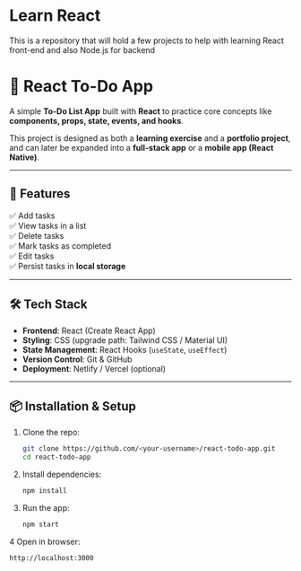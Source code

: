 # Learn React
This is a repository that will hold a few projects to help with learning React front-end and also Node.js for backend 

# 📝 React To-Do App

A simple **To-Do List App** built with **React** to practice core concepts like **components, props, state, events, and hooks**.  

This project is designed as both a **learning exercise** and a **portfolio project**, and can later be expanded into a **full-stack app** or a **mobile app (React Native)**.  

---

## 🚀 Features
✅ Add tasks  
✅ View tasks in a list  
✅ Delete tasks  
✅ Mark tasks as completed  
✅ Edit tasks  
✅ Persist tasks in **local storage**  

---

## 🛠️ Tech Stack
- **Frontend**: React (Create React App)  
- **Styling**: CSS (upgrade path: Tailwind CSS / Material UI)  
- **State Management**: React Hooks (`useState`, `useEffect`)  
- **Version Control**: Git & GitHub  
- **Deployment**: Netlify / Vercel (optional)  

---


## 📦 Installation & Setup

1. Clone the repo:
   ```bash
   git clone https://github.com/<your-username>/react-todo-app.git
   cd react-todo-app

2. Install dependencies:
   ```bash
   npm install

3. Run the app:
   ```bash
   npm start

4 Open in browser:
   ```bash
   http://localhost:3000



